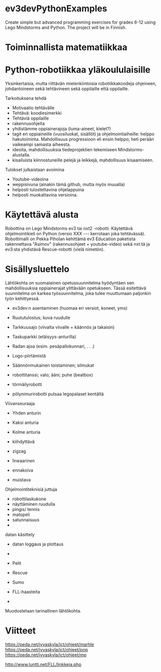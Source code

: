 # ev3devPythonExamples
Create simple but advanced programming exercises for grades 6-12 using Lego Mindstorms and Python.
The project will be in Finnish.

# Toiminnallista matematiikkaa
# Python-robotiikkaa yläkoululaisille 

Yksinkertaisia, mutta riittävän mielenkiintoisia robotiikkakoodeja ohjeineen, johdantoineen sekä tehtävineen sekä oppilaille että oppilaille.

Tarkoituksena tehdä
- Motivaatio tehtävälle
- Tehtävä: koodiesimerkki
- Tehtäviä oppilaille
- rakennusohjeita
- yhdistämme oppiainerajoja (luma-aineet, kielet?)
- tagit eri oppiaineille (vuosiluokat, sisällöt) ja ohjelmointiaiheille: helppo hakutoiminta. Mahdollisuus progressioon eli ensin helppo; heti perään vaikeampi samasta aiheesta.
- ideoita, mahdollisuuksia tiedeprojektien tekemiseen Mindstorms-alustalla.
- kisailuista kiinnostuneille pelejä ja leikkejä, mahdollisuus kisaamiseen.

Tulokset julkaistaan avoimina
- Youtube-videoina
- weppisivuna (ainakin tämä github, mutta myös muualla)
- helposti tulostettavina ohjelappuina
- helposti muokattavina versioina.


# Käytettävä alusta

Robottina on Lego Mindstorms ev3 tai nxt2 -robotti. Käytettävä ohjelmointikieli on Python (versio XXX --- kerrotaan joka tehtävässä). Robottimalli on Pekka Piholan kehittämä ev3 Education paketista rakennettava "Asimov" (rakennusohjeet + youtube-video) sekä nxt:tä ja ev3:sta yhdistävä Rescue-robotti (vielä nimetön).

# Sisällysluettelo

Lähtökohta on suomalainen opetussuunnitelma hyödyntäen sen mahdollisuuksia oppiainerajat ylittävään opetukseen. Tässä esitettävä suunnitelma on karkea työsuunnitelma, joka tulee muuttumaan paljonkin työn kehittyessä. 

- ev3dev:n asentaminen (huomaa eri versiot, koneet, yms)


- Ruututulostus; kuva ruudulle
- Tarkkuusajo (viivalta viivalle + käännös ja takaisin)
- Taskuparkki (etäisyys-anturilla)
- Radan ajoa (esim. pesäpallokunnari, . . .) 
- Logo-piirtämistä
- Säännönmukainen toistaminen; silmukat
- robottitanssi; valo; ääni; puhe (beatbox)
- törmäilyrobotti
- pölynimurirobotti putsaa legopalaset kentältä

Viivanseuraaja
 - Yhden anturin
 - Kaksi anturia
 - Kolme anturia
  - kiihdyttävä 
  
 - zigzag
 - lineaarinen
 - ennakoiva
 - muistava

Ohjelmointiteknisiä juttuja
 - robottilaskukone
 - näyttäminen ruudulla
 - pingis/ tennis
 - matopeli
 - satunnaisuus
 - 
 
 
datan käsittely
  - datan loggaus ja plottaus
  - 
  
  

- Pelit
 - Rescue
 - Sumo
 - FLL-haasteita
 - 


Muodostetaan tarinallinen lähtökohta.



# Viitteet

https://peda.net/jyvaskyla/ict/ohjeet/marhle
https://peda.net/jyvaskyla/ict/ohjeet/pop
https://peda.net/jyvaskyla/ict/ohjeet/mp

http://www.luntti.net/FLL/linkkeja.php

